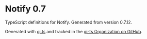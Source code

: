 # Notify 0.7

TypeScript definitions for Notify. Generated from version 0.7.12.

Generated with [gi.ts](https://gitlab.gnome.org/ewlsh/gi.ts) and tracked in the [gi-ts Organization on GitHub](https://github.com/gi-ts).
